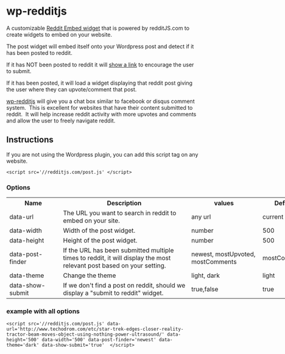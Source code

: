 wp-redditjs
==================

A customizable [Reddit Embed widget](http://embed.redditjs.com) that is powered by redditJS.com to create widgets to embed on your website.

The post widget will embed itself onto your Wordpress post and detect if it has been posted to reddit.

 If it has NOT been posted to reddit it will <a href="http://i.imgur.com/OLJjzkx.png" title="example" target='_blank'>show a link</a> to encourage the user to submit.

 If it has been posted, it will load a widget displaying that reddit post giving the user where they can upvote/comment that post.

[wp-redditjs](https://github.com/BenjaminAdams/wp-redditjs) will give you a chat box similar to facebook or disqus comment system.  This is excellent for websites that have their content submitted to reddit.  It will help increase reddit activity with more upvotes and comments and allow the user to freely navigate reddit.

## Instructions

If you are not using the Wordpress plugin, you can add this script tag on any website.

```<script src='//redditjs.com/post.js' </script>```
### Options

<table style='width:800px'>
<tr><th style='width:125px;'>Name</th><th>Description</th> <th>values</th> <th>Default</th></tr>
<tr><td>data-url</td><td>The URL you want to search in reddit to embed on your site.</td> <td>any url</td>  <td>current URL</td> </tr>
<tr><td>data-width</td><td>Width of the post widget.</td> <td>number</td> <td>500</td> </tr>
<tr><td>data-height</td><td>Height of the post widget.</td> <td>number</td> <td>500</td> </tr>
<tr><td>data-post-finder</td><td>If the URL has been submitted multiple times to reddit, it will display the most relevant post based on your setting.</td> <td>newest, mostUpvoted, mostComments</td> <td>mostComments</td> </tr>
<tr><td>data-theme</td><td>Change the theme</td> <td>light, dark <td>light</td> </tr>
<tr><td>data-show-submit</td><td>If we don't find a post on reddit, should we display a "submit to reddit" widget.</td> <td>true,false</td> <td>true</td> </tr>
</table>

### example with all options

```
<script src='//redditjs.com/post.js' data-url='http://www.techodrom.com/etc/star-trek-edges-closer-reality-tractor-beam-moves-object-using-nothing-power-ultrasound/' data-height='500' data-width='500' data-post-finder='newest' data-theme='dark' data-show-submit='true'  </script>
```

